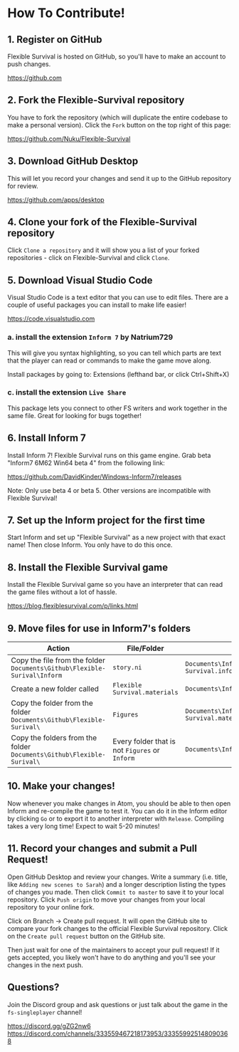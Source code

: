 # How To Contribute!

## 1. Register on GitHub
Flexible Survival is hosted on GitHub, so you'll have to make an account to push changes.

https://github.com

## 2. Fork the Flexible-Survival repository
You have to fork the repository (which will duplicate the entire codebase to make a personal version). Click the `Fork` button on the top right of this page:

https://github.com/Nuku/Flexible-Survival

## 3. Download GitHub Desktop
This will let you record your changes and send it up to the GitHub repository for review.

https://github.com/apps/desktop

## 4. Clone your fork of the Flexible-Survival repository
Click `Clone a repository` and it will show you a list of your forked repositories - click on Flexible-Survival and click `Clone`.

## 5. Download Visual Studio Code
Visual Studio Code is a text editor that you can use to edit files. There are a couple of useful packages you can install to make life easier!

https://code.visualstudio.com

### a. install the extension `Inform 7` by Natrium729
This will give you syntax highlighting, so you can tell which parts are text that the player can read or commands to make the game move along.

Install packages by going to: Extensions (lefthand bar, or click Ctrl+Shift+X)

### c. install the extension `Live Share`
This package lets you connect to other FS writers and work together in the same file. Great for looking for bugs together!

## 6. Install Inform 7
Install Inform 7! Flexible Survival runs on this game engine. Grab beta "Inform7 6M62 Win64 beta 4" from the following link:

https://github.com/DavidKinder/Windows-Inform7/releases

Note: Only use beta 4 or beta 5. Other versions are incompatible with Flexible Survival!

## 7. Set up the Inform project for the first time
Start Inform and set up "Flexible Survival" as a new project with that exact name! Then close Inform. You only have to do this once.

## 8. Install the Flexible Survival game
Install the Flexible Survival game so you have an interpreter that can read the game files without a lot of hassle.

https://blog.flexiblesurvival.com/p/links.html

## 9. Move files for use in Inform7's folders

| Action                      | File/Folder                        | At  |
| --------------------------- | ---------------------------------- | --- |
| Copy the file from the folder `Documents\Github\Flexible-Surival\Inform` | `story.ni` | `Documents\Inform\Projects\Flexible Survival.inform\Source` |
| Create a new folder called  | `Flexible Survival.materials` | `Documents\Inform\Projects\` |
| Copy the folder from the folder `Documents\Github\Flexible-Surival\` | `Figures` | `Documents\Inform\Projects\Flexible Survival.materials` |
| Copy the folders from the folder `Documents\Github\Flexible-Surival\` | Every folder that is not `Figures` or `Inform` | `Documents\Inform\Extensions` |

## 10. Make your changes!
Now whenever you make changes in Atom, you should be able to then open Inform and re-compile the game to test it. You can do it in the Inform editor by clicking `Go` or to export it to another interpreter with `Release`. Compiling takes a very long time! Expect to wait 5-20 minutes!

## 11. Record your changes and submit a Pull Request!
Open GitHub Desktop and review your changes. Write a summary (i.e. title, like `Adding new scenes to Sarah`) and a longer description listing the types of changes you made. Then click `Commit to master` to save it to your local repository. Click `Push origin` to move your changes from your local repository to your online fork.

Click on Branch -> Create pull request. It will open the GitHub site to compare your fork changes to the official Flexible Survival repository. Click on the `Create pull request` button on the GitHub site.

Then just wait for one of the maintainers to accept your pull request! If it gets accepted, you likely won't have to do anything and you'll see your changes in the next push.

## Questions?
Join the Discord group and ask questions or just talk about the game in the `fs-singleplayer` channel!

https://discord.gg/gZG2nw6
https://discord.com/channels/333559467218173953/333559925148090368
